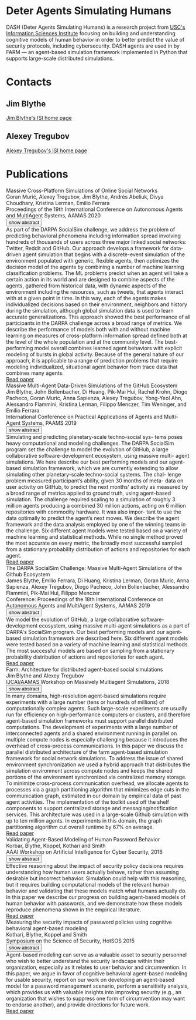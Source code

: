 <html>
  <head>
    
  <title>DASH - Deter Agents Simulating Humans</title>
  </head>
<body>

<h1>Deter Agents Simulating Humans</h1>
<p>
  DASH (Deter Agents Simulating Humans) is a research project from <a href="http://www.isi.edu">USC's Information Sciences Institute</a>
  focusing on building and understanding cognitive models of human behavior in order to better predict the value of security protocols, including cybersecurity.
  DASH agents are used in by FARM — an agent-based simulation framework implemented in Python that supports large-scale distributed simulations.
</p>


<h1>Contacts</h1>

<h2>Jim Blythe</h2>
<a href="https://www.isi.edu/~blythe/">Jim Blythe's ISI home page</a>


<h2>Alexey Tregubov</h2>
<a href="https://www.isi.edu/people/tregubov/alexey_tregubov">Alexey Tregubov's ISI home page</a>


<h1>Publications</h1>
<link rel="stylesheet" type="text/css" href="styles.css">

<script>
  function showAbstract(but, id) {
    var x = document.getElementById(id);
    if (x.style.display !== "block") {
	x.style.display = "block";
	but.innerHTML = "hide abstract";
    } else {
	x.style.display = "none";
	but.innerHTML = "show abstract";
    }
  }
</script>

<div class="title">Massive Cross-Platform Simulations of Online Social Networks</div>
<div class=authors>Goran Murić, Alexey Tregubov, Jim Blythe, Andrés Abeliuk, Divya Choudhary, Kristina Lerman,
Emilio Ferrara</div>
<div class=conference>Proceedings of the 19th International Conference on Autonomous Agents and MultiAgent Systems, AAMAS 2020</div>
<button onclick='showAbstract(this, "aamasAbs")'>show abstract</button>
<div class="abs" id="aamasAbs">
As part of the DARPA SocialSim challenge, we address the problem of predicting behavioral phenomena including information
spread involving hundreds of thousands of users across three major
linked social networks: Twitter, Reddit and GitHub. Our approach
develops a framework for data-driven agent simulation that begins
with a discrete-event simulation of the environment populated with
generic, flexible agents, then optimizes the decision model of the
agents by combining a number of machine learning classification
problems. The ML problems predict when an agent will take a certain action in its world and are designed to combine aspects of
the agents, gathered from historical data, with dynamic aspects
of the environment including the resources, such as tweets, that
agents interact with at a given point in time. In this way, each of the
agents makes individualized decisions based on their environment,
neighbors and history during the simulation, although global simulation data is used to learn accurate generalizations. This approach
showed the best performance of all participants in the DARPA challenge across a broad range of metrics. We describe the performance
of models both with and without machine learning on measures of
cross-platform information spread defined both at the level of the
whole population and at the community level. The best-performing
model overall combines learned agent behaviors with explicit modeling of bursts in global activity. Because of the general nature of
our approach, it is applicable to a range of prediction problems that
require modeling individualized, situational agent behavior from trace data that combines many agents.
</div>
<a target="_blank" rel="noopener noreferrer" href="http://ifaamas.org/Proceedings/aamas2020/pdfs/p895.pdf">Read paper</a>


<div class=title>Massive Multi-Agent Data-Driven Simulations of the GitHub Ecosystem</div>
<div class=authors>Jim Blythe, John Bollenbacher, Di Huang, Pik-Mai Hui, Rachel Krohn,
Diogo Pacheco, Goran Muric, Anna Sapienza, Alexey Tregubov, Yong-Yeol
Ahn, Alessandro Flammini, Kristina Lerman, Filippo Menczer, Tim
Weninger, and Emilio Ferrara
</div>
<div class=conference>International Conference on Practical Applications of Agents and Multi-Agent Systems, PAAMS 2019</div>
<button onclick='showAbstract(this, "paamsAbs")'>show abstract</button>
<div class="abs" id="paamsAbs">
Simulating and predicting planetary-scale techno-social sys-
tems poses heavy computational and modeling challenges. The DARPA
SocialSim program set the challenge to model the evolution of GitHub, a
large collaborative software-development ecosystem, using massive multi-
agent simulations. We here describe our best performing models and our
agent-based simulation framework, which we are currently extending to
allow simulating other planetary-scale techno-social systems. The chal-
lenge problem measured participant’s ability, given 30 months of meta-
data on user activity on GitHub, to predict the next months’ activity
as measured by a broad range of metrics applied to ground truth, using
agent-based simulation. The challenge required scaling to a simulation of
roughly 3 million agents producing a combined 30 million actions, acting
on 6 million repositories with commodity hardware. It was also impor-
tant to use the data optimally to predict the agent’s next moves. We
describe the agent framework and the data analysis employed by one of
the winning teams in the challenge. Six different agent models were tested
based on a variety of machine learning and statistical methods. While
no single method proved the most accurate on every metric, the broadly
most successful sampled from a stationary probability distribution of
actions and repositories for each agent.
</div>
<a target="_blank" rel="noopener noreferrer" href="https://arxiv.org/pdf/1908.05437">Read paper</a>

<div class=title>The DARPA SocialSim Challenge: Massive Multi-Agent Simulations of the Github Ecosystem</div>
<div class=authors>James Blythe, Emilio Ferrara, Di Huang, Kristina Lerman, Goran Muric, Anna Sapienza,
Alexey Tregubov, Diogo Pacheco, John Bollenbacher, Alessandro Flammini, Pik-Mai Hui,
Filippo Menczer</div>
<div class=conference>Conference: Proceedings of the 18th International Conference on Autonomous Agents and MultiAgent Systems, AAMAS 2019</div>
<button onclick='showAbstract(this, "aamas19Abs")'>show abstract</button>
<div class="abs" id="aamas19Abs">
We model the evolution of GitHub, a large collaborative software-development ecosystem, using massive multi-agent
  simulations as a part of DARPA's SocialSim program. Our best performing models and our agent-based simulation
  framework are described here. Six different agent models were tested based on a variety of machine learning and
  statistical methods. The most successful models are based on sampling from a stationary probability distribution of
actions and repositories for each agent.
</div>
<a target="_blank" rel="noopener noreferrer" href="https://dl.acm.org/ft_gateway.cfm?id=3331935&type=pdf">Read paper</a>

<div class=title>Farm: Architecture for distributed agent-based social simulations</div>
<div class=authors>Jim Blythe and Alexey Tregubov</div>  
<div class=conference>IJCAI/AAMAS Workshop on Massively Multiagent Simulations, 2018</div>
<button onclick='showAbstract(this, "farmAbs")'>show abstract</button>
<div class="abs" id="farmAbs">
In many domains, high-resolution agent-based simulations
require experiments with a large number (tens or hundreds of millions) of
computationally complex agents. Such large-scale experiments are usually run for efficiency on high-performance computers or clusters, and
therefore agent-based simulation frameworks must support parallel distributed computations. The development of experiments with a large
number of interconnected agents and a shared environment running in
parallel on multiple compute nodes is especially challenging because it
introduces the overhead of cross-process communications.
In this paper we discuss the parallel distributed architecture of the farm
agent-based simulation framework for social network simulations. To address the issue of shared environment synchronization we used a hybrid
approach that distributes the simulation environment across compute
nodes and keeps the shared portions of the environment synchronized
via centralized memory storage. To minimize cross-process communication overhead, we allocate agents to processes via a graph partitioning
algorithm that minimizes edge cuts in the communication graph, estimated in our domain by empirical data of past agent activities. The
implementation of the toolkit used off the shelf components to support
centralized storage and messaging/notification services.
This architecture was used in a large-scale Github simulation with up to
ten million agents. In experiments in this domain, the graph partitioning
algorithm cut overall runtime by 67% on average.
</div>
<a target="_blank" rel="noopener noreferrer" href="https://scholar.google.com/scholar?oi=bibs&cluster=18364638581314166609&btnI=1&hl=en">Read paper</a>


<div class=title>Validating Agent-Based Modeling of Human Password Behavior</div>
<div class=authors>Korbar, Blythe, Koppel, Kothari and Smith</div>
<div class=conference>AAAI Workshop on Artificial Intelligence for Cyber Security, 2016</div>
<button onclick='showAbstract(this, "AICS16Abs")'>show abstract</button>
<div class="abs" id="AICS16Abs">
  Effective reasoning about the impact of security policy decisions requires understanding how human users actually behave, rather than assuming desirable but incorrect behavior. Simulation could help with this reasoning, but it requires building computational models of the relevant human behavior and validating that these models match what humans actually do. In this paper we describe our progress on building agent-based models of human behavior with passwords, and we demonstrate how these models reproduce phenomena shown in the empirical literature.
</div>
<a target="_blank" rel="noopener noreferrer" href="https://www.aaai.org/ocs/index.php/WS/AAAIW16/paper/view/12672/12360">Read paper</a>

<div class=title>Measuring the security impacts of password policies using cognitive behavioral agent-based modeling</div>
<div class=authors>Kothari, Blythe, Koppel and Smith</div>
<div class=conference>Symposium on the Science of Security, HotSOS 2015</div>
<button onclick='showAbstract(this, "hotsosAbs")'>show abstract</button>
<div class="abs" id="hotsosAbs">
Agent-based modeling can serve as a valuable asset to security personnel who wish to better understand the security landscape within their organization, especially as it relates to user behavior and circumvention. In this paper, we argue in favor of cognitive behavioral agent-based modeling for usable security, report on our work on developing an agent-based model for a password management scenario, perform a sensitivity analysis, which provides us with valuable insights into improving security (e.g., an organization that wishes to suppress one form of circumvention may want to endorse another), and provide directions for future work.
</div>
<a target="_blank" rel="noopener noreferrer" href="https://dl.acm.org/doi/10.1145/2746194.2746207">Read paper</a>


</body>
</html>
